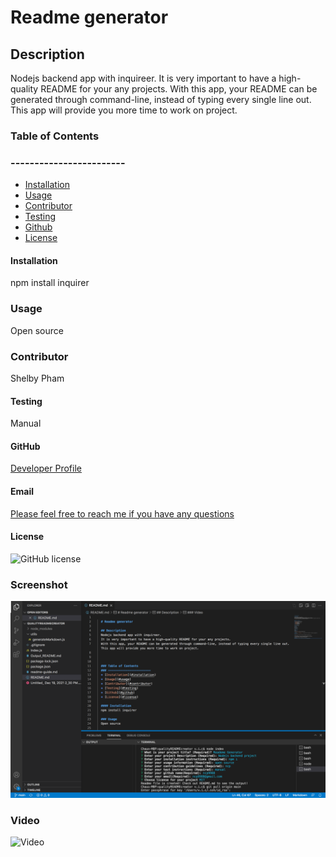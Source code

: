 
  # Readme generator

  ## Description 
  Nodejs backend app with inquireer.
  It is very important to have a high-quality README for your any projects.
  With this app, your README can be generated through command-line, instead of typing every single line out. This app will provide you more time to work on project.



  ### Table of Contents
  ### ------------------------
  * [Installation](#installation)
  * [Usage](#usage)
  * [Contributor](#contributor)
  * [Testing](#testing)
  * [Github](#github)
  * [License](#license)
  
  #### Installation
  npm install inquirer

  ### Usage 
  Open source

  ### Contributor
  Shelby Pham

  #### Testing
  Manual

  #### GitHub
  [Developer Profile](https://github.com/ncp)

  #### Email
  <a href="mailto:ncp9988@gmail.com"> Please feel free to reach me if you have any questions</a>

  #### License

  ![GitHub license](https://img.shields.io/badge/license-MIT-blue.svg)

  ### Screenshot
  ![Screenshot](https://github.com/ncp9988/qualityREADMEcreator/blob/main/Screen%20Shot%202021-12-19%20at%202.37.26%20PM.png)
  
  ### Video
  ![Video](https://watch.screencastify.com/v/Karwdsi0hbKyqhy4fdpu)

  




